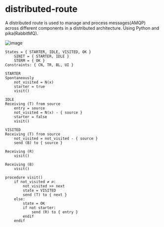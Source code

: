# distributed-route
A distributed route is used to manage and process messages(AMQP) across different components in a distributed architecture. Using Python and pika(RabbitMQ).

![image](https://github.com/JoaoVLima/distributed-route/assets/50122442/007ab37b-fca3-44e4-802c-7d1838981f43)

```
States = { STARTER, IDLE, VISITED, OK }
    SINIT = { STARTER, IDLE }
    STERM = { OK }
Constraints: { CN, TR, BL, UI }

STARTER
Spontaneously
    not_visited = N(x)
    starter = true
    visit()

IDLE
Receiving (T) from source
    entry = source
    not_visited = N(x) - { source }
    starter = false
    visit()

VISITED
Receiving (T) from source
    not_visited = not_visited - { source }
    send (B) to { source }

Receiving (R)
    visit()

Receiving (B)
    visit()

procedure visit()
    if not_visited ≠ ∅:
        not_visited >> next
        state = VISITED
        send (T) to { next }
    else:
        state = OK
        if not starter:
            send (R) to { entry }
        endif
    endif
```
